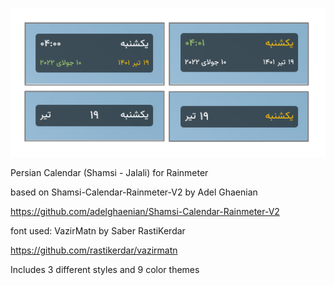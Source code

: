 ![alt text](https://github.com/farshad991/illustro-Persian-Calendar/blob/main/assets/ScreenShot.png?raw=true)


Persian Calendar (Shamsi - Jalali) for Rainmeter

based on Shamsi-Calendar-Rainmeter-V2 by Adel Ghaenian

https://github.com/adelghaenian/Shamsi-Calendar-Rainmeter-V2

font used: VazirMatn by Saber RastiKerdar

https://github.com/rastikerdar/vazirmatn

Includes 3 different styles and 9 color themes
